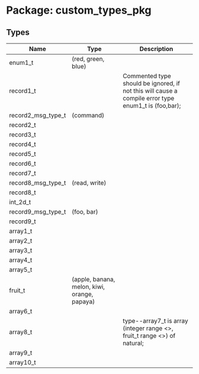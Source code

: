 # Package: custom_types_pkg

## Types

| Name               | Type                                          | Description                                                                                         |
| ------------------ | --------------------------------------------- | --------------------------------------------------------------------------------------------------- |
| enum1_t            | (red, green, blue)                            |                                                                                                     |
| record1_t          |                                               | Commented type should be ignored, if not this will cause a compile error type enum1_t is (foo,bar); |
| record2_msg_type_t | (command)                                     |                                                                                                     |
| record2_t          |                                               |                                                                                                     |
| record3_t          |                                               |                                                                                                     |
| record4_t          |                                               |                                                                                                     |
| record5_t          |                                               |                                                                                                     |
| record6_t          |                                               |                                                                                                     |
| record7_t          |                                               |                                                                                                     |
| record8_msg_type_t | (read, write)                                 |                                                                                                     |
| record8_t          |                                               |                                                                                                     |
| int_2d_t           |                                               |                                                                                                     |
| record9_msg_type_t | (foo, bar)                                    |                                                                                                     |
| record9_t          |                                               |                                                                                                     |
| array1_t           |                                               |                                                                                                     |
| array2_t           |                                               |                                                                                                     |
| array3_t           |                                               |                                                                                                     |
| array4_t           |                                               |                                                                                                     |
| array5_t           |                                               |                                                                                                     |
| fruit_t            | (apple, banana, melon, kiwi, orange, papaya)  |                                                                                                     |
| array6_t           |                                               |                                                                                                     |
| array8_t           |                                               |  type--array7_t is array (integer range <>, fruit_t range <>) of natural;                           |
| array9_t           |                                               |                                                                                                     |
| array10_t          |                                               |                                                                                                     |
